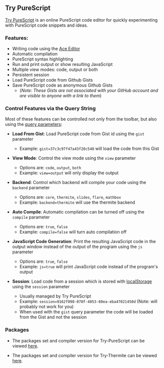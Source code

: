 Try PureScript
--------------

[Try PureScript](https://try.purescript.org) is an online PureScript code editor for quickly experimenting with PureScript code snippets and ideas.

### Features:

- Writing code using the [Ace Editor](http://ace.c9.io)
- Automatic compilation
- PureScript syntax highlighting
- Run and print output or show resulting JavaScript
- Multiple view modes: code, output or both
- Persistent session
- Load PureScript code from Github Gists
- Save PureScript code as anonymous Github Gists
    - (_Note: These Gists are not associated with your GitHub account and are visible to anyone with a link to them_)


### Control Features via the Query String

Most of these features can be controlled not only from the toolbar, but also using the [query parameters](https://en.wikipedia.org/wiki/Query_string):

- **Load From Gist**: Load PureScript code from Gist id using the `gist` parameter
    - Example: `gist=37c3c97f47a43f20c548` will load the code from this Gist

- **View Mode**: Control the view mode using the `view` parameter
    - Options are: `code`, `output`, `both`
    - Example: `view=output` will only display the output

- **Backend**: Control which backend will compile your code using the `backend` parameter
    - Options are: `core`, `thermite`, `slides`, `flare`, `mathbox`
    - Example: `backend=thermite` will use the thermite backend

- **Auto Compile**: Automatic compilation can be turned off using the `compile` parameter
    - Options are: `true`, `false`
    - Example: `compile=false` will turn auto compilation off

- **JavaScript Code Generation**: Print the resulting JavaScript code in the output window instead of the output of the program using the `js` parameter
    - Options are: `true`, `false`
    - Example: `js=true` will print JavaScript code instead of the program's output

- **Session**: Load code from a session which is stored with [localStorage](https://developer.mozilla.org/en-US/docs/Web/API/Window/localStorage) using the `session` parameter
    - Usually managed by Try PureScript
    - Example: `session=9162f098-070f-4053-60ea-eba47021450d` (Note: will probably not work for you)
    - When used with the `gist` query parameter the code will be loaded from the Gist and not the session

### Packages

- The packages set and compiler version for Try-PureScript can be viewed [here](https://github.com/purescript/trypurescript/tree/master/staging/core/psc-package.json).

- The packages set and compiler version for Try-Thermite can be viewed [here](https://github.com/paf31/try-thermite/blob/gh-pages/staging/psc-package.json).
